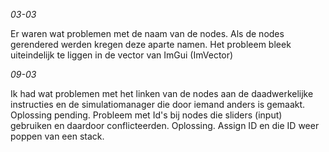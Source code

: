 *03-03*

Er waren wat problemen met de naam van de nodes. Als de nodes gerendered werden kregen deze aparte namen. Het probleem
bleek uiteindelijk te liggen in de vector van ImGui (ImVector)

*09-03*

Ik had wat problemen met het linken van de nodes aan de daadwerkelijke instructies en de simulatiomanager die door iemand anders is gemaakt. Oplossing pending. 
Probleem met Id's bij nodes die sliders (input) gebruiken en daardoor conflicteerden. Oplossing. Assign ID en die ID weer poppen van een stack.